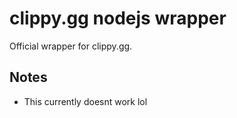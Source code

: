 # clippy.gg nodejs wrapper

Official wrapper for  clippy.gg.

## Notes

- This currently doesnt work lol
